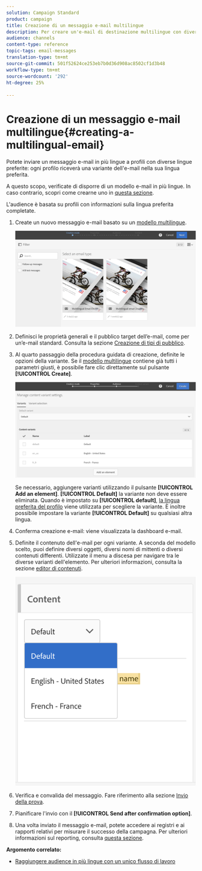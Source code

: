 ```yaml
---
solution: Campaign Standard
product: campaign
title: Creazione di un messaggio e-mail multilingue
description: Per creare un'e-mail di destinazione multilingue con diverse lingue preferite, effettuate le seguenti operazioni.
audience: channels
content-type: reference
topic-tags: email-messages
translation-type: tm+mt
source-git-commit: 501f52624ce253eb7b0d36d908ac8502cf1d3b48
workflow-type: tm+mt
source-wordcount: '292'
ht-degree: 25%

---
```



# Creazione di un messaggio e-mail multilingue{#creating-a-multilingual-email}

Potete inviare un messaggio e-mail in più lingue a profili con diverse lingue preferite: ogni profilo riceverà una variante dell&#39;e-mail nella sua lingua preferita.

A questo scopo, verificate di disporre di un modello e-mail in più lingue. In caso contrario, scopri come crearne uno in [questa sezione](../../channels/using/multilingual-messages-template.md).

L&#39;audience è basata su profili con informazioni sulla lingua preferita completate.

1. Create un nuovo messaggio e-mail basato su un [modello multilingue](../../channels/using/multilingual-messages-template.md).

   ![](assets/multi_create1.png)

1. Definisci le proprietà generali e il pubblico target dell’e-mail, come per un’e-mail standard. Consulta la sezione [Creazione di tipi di pubblico](../../audiences/using/creating-audiences.md).
1. Al quarto passaggio della procedura guidata di creazione, definite le opzioni della variante. Se il [modello multilingue](../../channels/using/multilingual-messages-template.md) contiene già tutti i parametri giusti, è possibile fare clic direttamente sul pulsante **[!UICONTROL Create]**.

   ![](assets/multi_create4.png)

   Se necessario, aggiungere varianti utilizzando il pulsante **[!UICONTROL Add an element]**. **[!UICONTROL Default]** la variante non deve essere eliminata. Quando è impostato su **[!UICONTROL default]**, [la lingua preferita del profilo](../../audiences/using/creating-profiles.md) viene utilizzata per scegliere la variante. È inoltre possibile impostare la variante **[!UICONTROL Default]** su qualsiasi altra lingua.

1. Conferma creazione e-mail: viene visualizzata la dashboard e-mail.
1. Definite il contenuto dell&#39;e-mail per ogni variante. A seconda del modello scelto, puoi definire diversi oggetti, diversi nomi di mittenti o diversi contenuti differenti. Utilizzate il menu a discesa per navigare tra le diverse varianti dell&#39;elemento. Per ulteriori informazioni, consulta la sezione [editor di contenuti](../../designing/using/designing-content-in-adobe-campaign.md).

   ![](assets/multi_selectcontent.png)

1. Verifica e convalida del messaggio. Fare riferimento alla sezione [Invio della prova](../../sending/using/sending-proofs.md).
1. Pianificare l&#39;invio con il **[!UICONTROL Send after confirmation option]**.
1. Una volta inviato il messaggio e-mail, potete accedere ai registri e ai rapporti relativi per misurare il successo della campagna. Per ulteriori informazioni sul reporting, consulta [questa sezione](../../reporting/using/about-dynamic-reports.md).

**Argomento correlato:**

* [Raggiungere audience in più lingue con un unico flusso di lavoro](https://helpx.adobe.com/it/campaign/kb/simplify-campaign-management.html#Engageyourcustomersateverystep)
